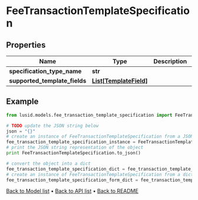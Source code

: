 # FeeTransactionTemplateSpecification


## Properties
Name | Type | Description | Notes
------------ | ------------- | ------------- | -------------
**specification_type_name** | **str** |  | 
**supported_template_fields** | [**List[TemplateField]**](TemplateField.md) |  | 

## Example

```python
from lusid.models.fee_transaction_template_specification import FeeTransactionTemplateSpecification

# TODO update the JSON string below
json = "{}"
# create an instance of FeeTransactionTemplateSpecification from a JSON string
fee_transaction_template_specification_instance = FeeTransactionTemplateSpecification.from_json(json)
# print the JSON string representation of the object
print FeeTransactionTemplateSpecification.to_json()

# convert the object into a dict
fee_transaction_template_specification_dict = fee_transaction_template_specification_instance.to_dict()
# create an instance of FeeTransactionTemplateSpecification from a dict
fee_transaction_template_specification_form_dict = fee_transaction_template_specification.from_dict(fee_transaction_template_specification_dict)
```
[Back to Model list](../README.md#documentation-for-models) &#8226; [Back to API list](../README.md#documentation-for-api-endpoints) &#8226; [Back to README](../README.md)


